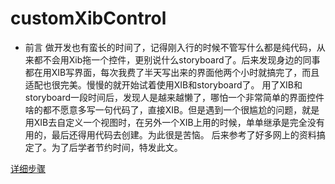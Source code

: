 # customXibControl

- 前言
做开发也有蛮长的时间了，记得刚入行的时候不管写什么都是纯代码，从来都不会用Xib拖一个控件，更别说什么storyboard了。后来发现身边的同事都在用XIB写界面，每次我费了半天写出来的界面他两个小时就搞完了，而且适配也很完美。慢慢的就开始试着使用XIB和storyboard了。
用了XIB和storyboard一段时间后，发现人是越来越懒了，哪怕一个非常简单的界面控件啥的都不愿意多写一句代码了，直接XIB。但是遇到一个很尴尬的问题，就是用XIB去自定义一个视图时，在另外一个XIB上用的时候，单单继承是完全没有用的，最后还得用代码去创建。为此很是苦恼。
后来参考了好多网上的资料搞定了。为了后学者节约时间，特发此文。

[详细步骤](http://www.jianshu.com/p/d07c20db2222)
